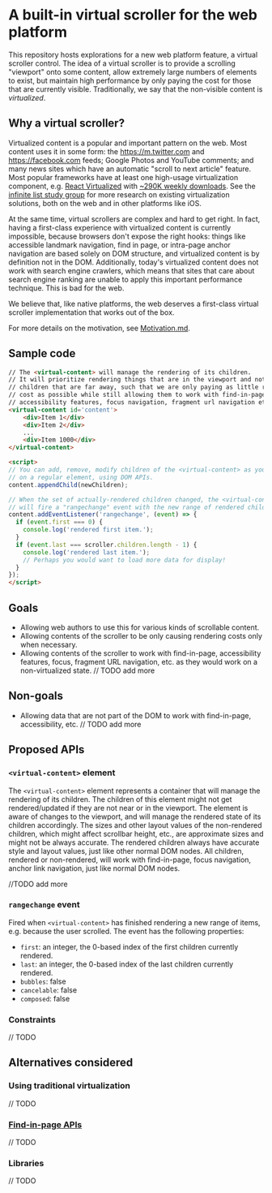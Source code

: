 # A built-in virtual scroller for the web platform

This repository hosts explorations for a new web platform feature, a virtual scroller control. The idea of a virtual scroller is to provide a scrolling "viewport" onto some content, allow extremely large numbers of elements to exist, but maintain high performance by only paying the cost for those that are currently visible. Traditionally, we say that the non-visible content is _virtualized_.

## Why a virtual scroller?

Virtualized content is a popular and important pattern on the web. Most content uses it in some form: the https://m.twitter.com and https://facebook.com feeds; Google Photos and YouTube comments; and many news sites which have an automatic "scroll to next article" feature. Most popular frameworks have at least one high-usage virtualization component, e.g. [React Virtualized](https://bvaughn.github.io/react-virtualized/) with [~290K weekly downloads](https://www.npmjs.com/package/react-virtualized). See the [infinite list study group](https://github.com/domenic/infinite-list-study-group) for more research on existing virtualization solutions, both on the web and in other platforms like iOS.

At the same time, virtual scrollers are complex and hard to get right. In fact, having a first-class experience with virtualized content is currently impossible, because browsers don't expose the right hooks: things like accessible landmark navigation, find in page, or intra-page anchor navigation are based solely on DOM structure, and virtualized content is by definition not in the DOM. Additionally, today's virtualized content does not work with search engine crawlers, which means that sites that care about search engine ranking are unable to apply this important performance technique. This is bad for the web.

We believe that, like native platforms, the web deserves a first-class virtual scroller implementation that works out of the box.

For more details on the motivation, see [Motivation.md](./Motivation.md).

## Sample code

```html
// The <virtual-content> will manage the rendering of its children.
// It will prioritize rendering things that are in the viewport and not render
// children that are far away, such that we are only paying as little rendering
// cost as possible while still allowing them to work with find-in-page,
// accessibility features, focus navigation, fragment url navigation etc.
<virtual-content id='content'>
	<div>Item 1</div>
	<div>Item 2</div>
	...
	<div>Item 1000</div>
</virtual-content>

<script>
// You can add, remove, modify children of the <virtual-content> as you would
// on a regular element, using DOM APIs.
content.appendChild(newChildren);

// When the set of actually-rendered children changed, the <virtual-content>
// will fire a "rangechange" event with the new range of rendered children.
content.addEventListener('rangechange', (event) => {
  if (event.first === 0) {
    console.log('rendered first item.');
  }
  if (event.last === scroller.children.length - 1) {
    console.log('rendered last item.');
    // Perhaps you would want to load more data for display!
  }
});
</script>
```

## Goals

* Allowing web authors to use this for various kinds of scrollable content.
* Allowing contents of the scroller to be only causing rendering costs only when necessary.
* Allowing contents of the scroller to work with find-in-page, accessibility features, focus, fragment URL navigation, etc. as they would work on a non-virtualized state.
// TODO add more

## Non-goals

* Allowing data that are not part of the DOM to work with find-in-page, accessibility, etc.
// TODO add more

## Proposed APIs

### `<virtual-content>` element

The `<virtual-content>` element represents a container that will manage the rendering of its children.
The children of this element might not get rendered/updated if they are not near or in the viewport.
The element is aware of changes to the viewport, and will manage the rendered state of its children accordingly.
The sizes and other layout values of the non-rendered children, which might affect scrollbar height, etc., are approximate sizes and might not be always accurate.
The rendered children always have accurate style and layout values, just like other normal DOM nodes.
All children, rendered or non-rendered, will work with find-in-page, focus navigation, anchor link navigation, just like normal DOM nodes.
 
 //TODO add more

### `rangechange` event

Fired when `<virtual-content>` has finished rendering a new range of items, e.g. because the user scrolled.
The event has the following properties:
* `first`: an integer, the 0-based index of the first children currently rendered.
* `last`: an integer, the 0-based index of the last children currently rendered.
* `bubbles`: false 
* `cancelable`: false
* `composed`: false

### Constraints
// TODO

## Alternatives considered

### Using traditional virtualization
// TODO

### [Find-in-page APIs](https://github.com/rakina/find-in-page-api)
// TODO 

### Libraries
// TODO